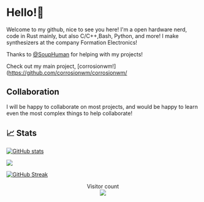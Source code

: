 # Hello!👋
Welcome to my github, nice to see you here! I'm a open hardware nerd, code in Rust mainly, but also C/C++,Bash, Python, and more! I make synthesizers at the company Formation Electronics!

Thanks to [@SoupHuman](https://github.com/SoupHuman) for helping with my projects!

Check out my main project, [corrosionwm!](https://github.com/corrosionwm/corrosionwm/

## Collaboration
I will be happy to collaborate on most projects, and would be happy to learn even the most complex things to help collaborate!

## 📈 Stats

[![GitHub stats](https://github-readme-stats.vercel.app/api?username=electron271&show_icons=true&theme=synthwave&include_all_commits=true)](https://github.com/electron271/electron271)

![](https://github-profile-summary-cards.vercel.app/api/cards/profile-details?username=electron271&theme=monokai)

[![GitHub Streak](http://github-readme-streak-stats.herokuapp.com?user=electron271&theme=synthwave)](https://git.io/streak-stats)

<p align="center"> 
  Visitor count<br>
  <img src="https://profile-counter.glitch.me/electron271/count.svg" />
</p>


